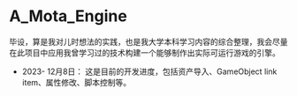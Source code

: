 # A_Mota_Engine
毕设，算是我对儿时想法的实践，也是我大学本科学习内容的综合整理，我会尽量在此项目中应用我曾学习过的技术构建一个能够制作出实际可运行游戏的引擎。
* 2023-
12月8日： 这是目前的开发进度，包括资产导入、GameObject link item、属性修改、脚本控制等。
